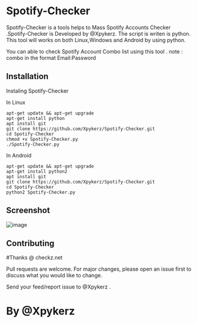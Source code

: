 # Spotify-Checker 

 Spotify-Checker is a tools helps to Mass Spotify Accounts Checker .Spotify-Checker is Developed by @Xpykerz. The script is writen is python. This tool will works on both Linux,Windows and Android by using python.
 
You can able to check Spotify Account Combo list using this tool .
note : combo in the format Email:Password

## Installation

Instaling Spotify-Checker

In Linux

```
apt-get update && apt-get upgrade
apt-get install python
apt install git
git clone https://github.com/Xpykerz/Spotify-Checker.git
cd Spotify-Checker
chmod +x Spotify-Checker.py
./Spotify-Checker.py
```
In Android

```
apt-get update && apt-get upgrade
apt-get install python2
apt install git
git clone https://github.com/Xpykerz/Spotify-Checker.git
cd Spotify-Checker
python2 Spotify-Checker.py
```

## Screenshot
![image](https://github.com/Xpykerz/Spotify-Checker/blob/master/Screenshot.png)

## Contributing

#Thanks @ checkz.net

Pull requests are welcome. For major changes, please open an issue first to discuss what you would like to change.

Send your feed/report issue to @Xpykerz .

# By @Xpykerz
